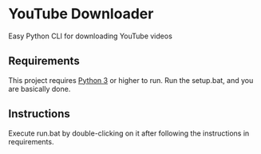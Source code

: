 # YouTube Downloader 
Easy Python CLI for downloading YouTube videos

## Requirements
This project requires [Python 3](https://www.python.org/downloads/) or higher to run. Run the setup.bat, and you are basically done.

## Instructions
Execute run.bat by double-clicking on it after following the instructions in requirements.
